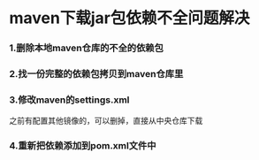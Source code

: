 # maven下载jar包依赖不全问题解决

### 1.删除本地maven仓库的不全的依赖包

### 2.找一份完整的依赖包拷贝到maven仓库里

### 3.修改maven的settings.xml

之前有配置其他镜像的，可以删掉，直接从中央仓库下载

### 4.重新把依赖添加到pom.xml文件中
